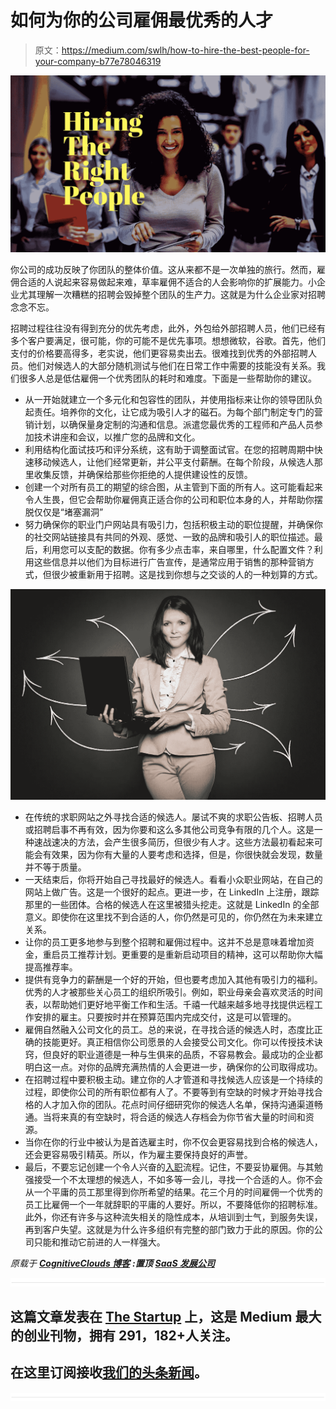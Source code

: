 # 如何为你的公司雇佣最优秀的人才

> 原文：<https://medium.com/swlh/how-to-hire-the-best-people-for-your-company-b77e78046319>

![](img/f8d1a3eeb8cb9a72b3b430d548fe5f92.png)

你公司的成功反映了你团队的整体价值。这从来都不是一次单独的旅行。然而，雇佣合适的人说起来容易做起来难，草率雇佣不适合的人会影响你的扩展能力。小企业尤其理解一次糟糕的招聘会毁掉整个团队的生产力。这就是为什么企业家对招聘念念不忘。

招聘过程往往没有得到充分的优先考虑，此外，外包给外部招聘人员，他们已经有多个客户要满足，很可能，你的可能不是优先事项。想想微软，谷歌。首先，他们支付的价格要高得多，老实说，他们更容易卖出去。很难找到优秀的外部招聘人员。他们对候选人的大部分随机测试与他们在日常工作中需要的技能没有关系。我们很多人总是低估雇佣一个优秀团队的耗时和难度。下面是一些帮助你的建议。

*   从一开始就建立一个多元化和包容性的团队，并使用指标来让你的领导团队负起责任。培养你的文化，让它成为吸引人才的磁石。为每个部门制定专门的营销计划，以确保量身定制的沟通和信息。派遣您最优秀的工程师和产品人员参加技术讲座和会议，以推广您的品牌和文化。
*   利用结构化面试技巧和评分系统，这有助于调整面试官。在您的招聘周期中快速移动候选人，让他们经常更新，并公平支付薪酬。在每个阶段，从候选人那里收集反馈，并确保给那些你拒绝的人提供建设性的反馈。
*   创建一个对所有员工的期望的综合图，从主管到下面的所有人。这可能看起来令人生畏，但它会帮助你雇佣真正适合你的公司和职位本身的人，并帮助你摆脱仅仅是“堵塞漏洞”
*   努力确保你的职业门户网站具有吸引力，包括积极主动的职位提醒，并确保你的社交网站链接具有共同的外观、感觉、一致的品牌和吸引人的职位描述。最后，利用您可以支配的数据。你有多少点击率，来自哪里，什么配置文件？利用这些信息并以他们为目标进行广告宣传，是通常应用于销售的那种营销方式，但很少被重新用于招聘。这是找到你想与之交谈的人的一种划算的方式。

![](img/4d8681bc53d7421fc3a6e6ebe751e279.png)

*   在传统的求职网站之外寻找合适的候选人。屡试不爽的求职公告板、招聘人员或招聘启事不再有效，因为你要和这么多其他公司竞争有限的几个人。这是一种速战速决的方法，会产生很多简历，但很少有人才。这些方法最初看起来可能会有效果，因为你有大量的人要考虑和选择，但是，你很快就会发现，数量并不等于质量。
*   一天结束后，你将开始自己寻找最好的候选人。看看小众职业网站，在自己的网站上做广告。这是一个很好的起点。更进一步，在 LinkedIn 上注册，跟踪那里的一些团体。合格的候选人在这里被猎头挖走。这就是 LinkedIn 的全部意义。即使你在这里找不到合适的人，你仍然是可见的，你仍然在为未来建立关系。
*   让你的员工更多地参与到整个招聘和雇佣过程中。这并不总是意味着增加资金，重启员工推荐计划。更重要的是重新启动项目的精神，这可以帮助你大幅提高推荐率。
*   提供有竞争力的薪酬是一个好的开始，但也要考虑加入其他有吸引力的福利。优秀的人才被那些关心员工的组织所吸引。例如，职业母亲会喜欢灵活的时间表，以帮助她们更好地平衡工作和生活。千禧一代越来越多地寻找提供远程工作安排的雇主。只要按时并在预算范围内完成交付，这是可以管理的。
*   雇佣自然融入公司文化的员工。总的来说，在寻找合适的候选人时，态度比正确的技能更好。真正相信你公司愿景的人会接受公司文化。你可以传授技术诀窍，但良好的职业道德是一种与生俱来的品质，不容易教会。最成功的企业都明白这一点。对你的品牌充满热情的人会更进一步，确保你的公司取得成功。
*   在招聘过程中要积极主动。建立你的人才管道和寻找候选人应该是一个持续的过程，即使你公司的所有职位都有人了。不要等到有空缺的时候才开始寻找合格的人才加入你的团队。花点时间仔细研究你的候选人名单，保持沟通渠道畅通。当将来真的有空缺时，将合适的候选人存档会为你节省大量的时间和资源。
*   当你在你的行业中被认为是首选雇主时，你不仅会更容易找到合格的候选人，还会更容易吸引精英。所以，作为雇主要保持良好的声誉。
*   最后，不要忘记创建一个令人兴奋的[入职](https://www.datadab.com)流程。记住，不要妥协雇佣。与其勉强接受一个不太理想的候选人，不如多等一会儿，寻找一个合适的人。你不会从一个平庸的员工那里得到你所希望的结果。花三个月的时间雇佣一个优秀的员工比雇佣一个一年就辞职的平庸的人要好。所以，不要降低你的招聘标准。此外，你还有许多与这种流失相关的隐性成本，从培训到士气，到服务失误，再到客户失望。这就是为什么许多组织有完整的部门致力于此的原因。你的公司只能和推动它前进的人一样强大。

*原载于* [***CognitiveClouds 博客***](https://www.cognitiveclouds.com/insights/how-to-hire-the-best-people-for-your-product-company/) ***:置顶*** [***SaaS 发展公司***](https://www.cognitiveclouds.com/custom-software-development-services/saas-application-development-company)

![](img/731acf26f5d44fdc58d99a6388fe935d.png)

## 这篇文章发表在 [The Startup](https://medium.com/swlh) 上，这是 Medium 最大的创业刊物，拥有 291，182+人关注。

## 在这里订阅接收[我们的头条新闻](http://growthsupply.com/the-startup-newsletter/)。

![](img/731acf26f5d44fdc58d99a6388fe935d.png)